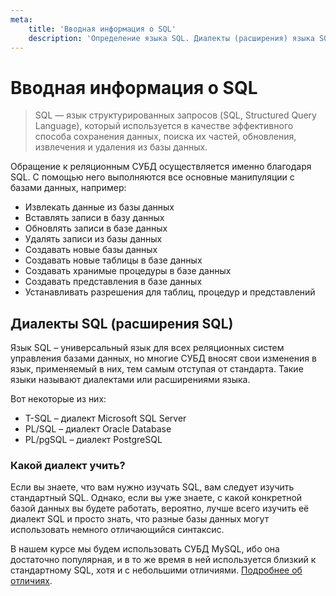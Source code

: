 ```yaml
---
meta:
    title: 'Вводная информация о SQL'
    description: 'Определение языка SQL. Диалекты (расширения) языка SQL. Отличия T-SQL, PL/SQL, PL/pgSQL.'
---
```


# Вводная информация о SQL

> SQL — язык структурированных запросов (SQL, Structured Query Language),
> который используется в качестве эффективного способа сохранения данных,
> поиска их частей, обновления, извлечения и удаления из базы данных.

Обращение к реляционным СУБД осуществляется именно благодаря SQL. С помощью него выполняются все основные манипуляции с базами данных, например:

- Извлекать данные из базы данных
- Вставлять записи в базу данных
- Обновлять записи в базе данных
- Удалять записи из базы данных
- Создавать новые базы данных
- Создавать новые таблицы в базе данных
- Создавать хранимые процедуры в базе данных
- Создавать представления в базе данных
- Устанавливать разрешения для таблиц, процедур и представлений

## Диалекты SQL (расширения SQL)

Язык SQL – универсальный язык для всех реляционных систем управления базами данных, но многие СУБД вносят свои
изменения в язык, применяемый в них, тем самым отступая от стандарта. Такие языки называют диалектами или расширениями языка.

Вот некоторые из них:

- T-SQL – диалект Microsoft SQL Server
- PL/SQL – диалект Oracle Database
- PL/pgSQL – диалект PostgreSQL

### Какой диалект учить?

Если вы знаете, что вам нужно изучать SQL, вам следует изучить стандартный SQL.
Однако, если вы уже знаете, с какой конкретной базой данных вы будете работать, вероятно, лучше всего изучить её диалект SQL и просто знать,
что разные базы данных могут использовать немного отличающийся синтаксис.

В нашем курсе мы будем использовать СУБД MySQL, ибо она достаточно популярная, и в то же время в ней используется
близкий к стандартному SQL, хотя и с небольшими отличиями. <a href="https://dev.mysql.com/doc/refman/8.0/en/differences-from-ansi.html" target="_blank"> Подробнее об отличиях</a>.
